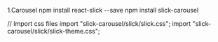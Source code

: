 1.Carousel
npm install react-slick --save
npm install slick-carousel

// Import css files
import "slick-carousel/slick/slick.css";
import "slick-carousel/slick/slick-theme.css";
